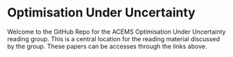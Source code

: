 # Optimisation Under Uncertainty
Welcome to the GitHub Repo for the ACEMS Optimisation Under Uncertainty reading group. This is a central location for the reading material discussed by the group. These papers can be accesses through the links above. 
